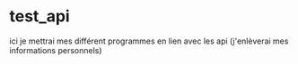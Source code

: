 # test_api
ici je mettrai mes différent programmes en lien avec les api (j'enlèverai mes informations personnels)
